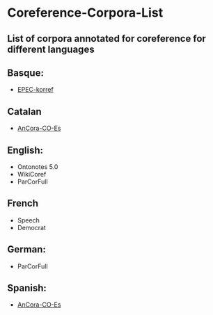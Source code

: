 # Coreference-Corpora-List
## List of corpora annotated for coreference for different languages

## Basque: 
- [EPEC-korref](http://ixa.si.ehu.es/node/4487?language=en)
## Catalan
- [AnCora-CO-Es](http://timm.ujaen.es/recursos/ancora-co-ca/)
## English:
- Ontonotes 5.0
- WikiCoref
- ParCorFull
## French
- Speech
- Democrat
## German:
- ParCorFull
## Spanish:
- [AnCora-CO-Es](http://timm.ujaen.es/recursos/ancora-co-es/)


